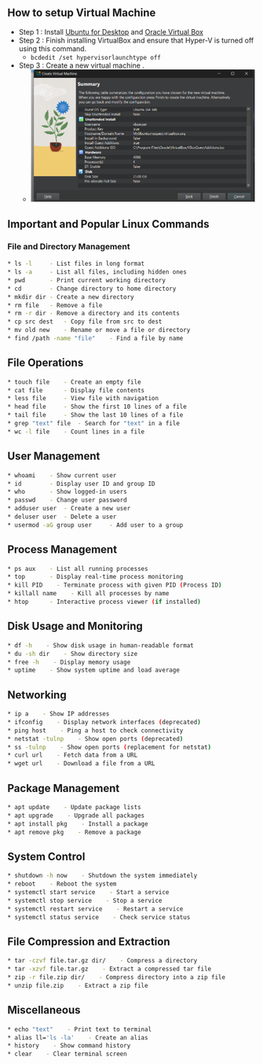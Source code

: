 ## How to setup Virtual Machine 

* Step 1 : Install [Ubuntu for Desktop](https://ubuntu.com/download/desktop) and [Oracle Virtual Box](https://www.virtualbox.org/)
* Step 2 : Finish installing VirtualBox and ensure that Hyper-V is turned off using this command.
    - ` bcdedit /set hypervisorlaunchtype off `
* Step 3 : Create a new virtual machine .
    - ![Virtual Machine Configuration ](../[w0]OverviewNetworkAndLinux/ImagesNetwork/VMConfiguration.png)
 
## Important and Popular Linux Commands

### File and Directory Management
```sh
* ls -l     - List files in long format
* ls -a     - List all files, including hidden ones
* pwd       - Print current working directory
* cd        - Change directory to home directory
* mkdir dir - Create a new directory
* rm file   - Remove a file
* rm -r dir - Remove a directory and its contents
* cp src dest   - Copy file from src to dest
* mv old new    - Rename or move a file or directory
* find /path -name "file"    - Find a file by name
```

## File Operations
```sh
* touch file    - Create an empty file
* cat file      - Display file contents
* less file     - View file with navigation
* head file     - Show the first 10 lines of a file
* tail file     - Show the last 10 lines of a file
* grep "text" file  - Search for "text" in a file
* wc -l file    - Count lines in a file
```

## User Management
```sh
* whoami    - Show current user
* id        - Display user ID and group ID
* who       - Show logged-in users
* passwd    - Change user password
* adduser user  - Create a new user
* deluser user  - Delete a user
* usermod -aG group user     - Add user to a group
```

## Process Management
```sh
* ps aux    - List all running processes
* top       - Display real-time process monitoring
* kill PID    - Terminate process with given PID (Process ID)
* killall name    - Kill all processes by name
* htop      - Interactive process viewer (if installed)
```

## Disk Usage and Monitoring
```sh
* df -h    - Show disk usage in human-readable format
* du -sh dir    - Show directory size
* free -h    - Display memory usage
* uptime    - Show system uptime and load average
```

## Networking
```sh
* ip a    - Show IP addresses
* ifconfig    - Display network interfaces (deprecated)
* ping host    - Ping a host to check connectivity
* netstat -tulnp    - Show open ports (deprecated)
* ss -tulnp    - Show open ports (replacement for netstat)
* curl url    - Fetch data from a URL
* wget url    - Download a file from a URL
```

## Package Management
```sh
* apt update    - Update package lists
* apt upgrade    - Upgrade all packages
* apt install pkg    - Install a package
* apt remove pkg    - Remove a package
```

## System Control
```sh
* shutdown -h now    - Shutdown the system immediately
* reboot    - Reboot the system
* systemctl start service    - Start a service
* systemctl stop service    - Stop a service
* systemctl restart service    - Restart a service
* systemctl status service    - Check service status
```

## File Compression and Extraction
```sh
* tar -czvf file.tar.gz dir/    - Compress a directory
* tar -xzvf file.tar.gz    - Extract a compressed tar file
* zip -r file.zip dir/    - Compress directory into a zip file
* unzip file.zip    - Extract a zip file
```

## Miscellaneous
```sh
* echo "text"    - Print text to terminal
* alias ll='ls -la'    - Create an alias
* history    - Show command history
* clear    - Clear terminal screen
```
